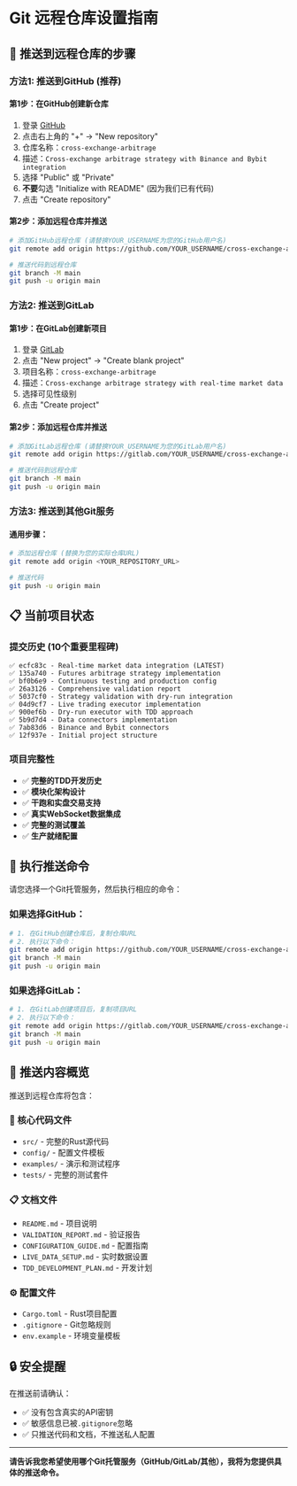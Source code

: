 # Git 远程仓库设置指南

## 🚀 推送到远程仓库的步骤

### 方法1: 推送到GitHub (推荐)

#### 第1步：在GitHub创建新仓库
1. 登录 [GitHub](https://github.com)
2. 点击右上角的 "+" → "New repository"
3. 仓库名称：`cross-exchange-arbitrage`
4. 描述：`Cross-exchange arbitrage strategy with Binance and Bybit integration`
5. 选择 "Public" 或 "Private"
6. **不要**勾选 "Initialize with README" (因为我们已有代码)
7. 点击 "Create repository"

#### 第2步：添加远程仓库并推送
```bash
# 添加GitHub远程仓库 (请替换YOUR_USERNAME为您的GitHub用户名)
git remote add origin https://github.com/YOUR_USERNAME/cross-exchange-arbitrage.git

# 推送代码到远程仓库
git branch -M main
git push -u origin main
```

### 方法2: 推送到GitLab

#### 第1步：在GitLab创建新项目
1. 登录 [GitLab](https://gitlab.com)
2. 点击 "New project" → "Create blank project"
3. 项目名称：`cross-exchange-arbitrage`
4. 描述：`Cross-exchange arbitrage strategy with real-time market data`
5. 选择可见性级别
6. 点击 "Create project"

#### 第2步：添加远程仓库并推送
```bash
# 添加GitLab远程仓库 (请替换YOUR_USERNAME为您的GitLab用户名)
git remote add origin https://gitlab.com/YOUR_USERNAME/cross-exchange-arbitrage.git

# 推送代码到远程仓库
git branch -M main
git push -u origin main
```

### 方法3: 推送到其他Git服务

#### 通用步骤：
```bash
# 添加远程仓库 (替换为您的实际仓库URL)
git remote add origin <YOUR_REPOSITORY_URL>

# 推送代码
git push -u origin main
```

## 📋 当前项目状态

### 提交历史 (10个重要里程碑)
```
✅ ecfc83c - Real-time market data integration (LATEST)
✅ 135a740 - Futures arbitrage strategy implementation  
✅ bf0b6e9 - Continuous testing and production config
✅ 26a3126 - Comprehensive validation report
✅ 5037cf0 - Strategy validation with dry-run integration
✅ 04d9cf7 - Live trading executor implementation
✅ 900ef6b - Dry-run executor with TDD approach
✅ 5b9d7d4 - Data connectors implementation
✅ 7ab83d6 - Binance and Bybit connectors
✅ 12f937e - Initial project structure
```

### 项目完整性
- ✅ **完整的TDD开发历史**
- ✅ **模块化架构设计**
- ✅ **干跑和实盘交易支持**
- ✅ **真实WebSocket数据集成**
- ✅ **完整的测试覆盖**
- ✅ **生产就绪配置**

## 🔧 执行推送命令

请您选择一个Git托管服务，然后执行相应的命令：

### 如果选择GitHub：
```bash
# 1. 在GitHub创建仓库后，复制仓库URL
# 2. 执行以下命令：
git remote add origin https://github.com/YOUR_USERNAME/cross-exchange-arbitrage.git
git branch -M main
git push -u origin main
```

### 如果选择GitLab：
```bash
# 1. 在GitLab创建项目后，复制项目URL
# 2. 执行以下命令：
git remote add origin https://gitlab.com/YOUR_USERNAME/cross-exchange-arbitrage.git
git branch -M main
git push -u origin main
```

## 📁 推送内容概览

推送到远程仓库将包含：

### 📂 核心代码文件
- `src/` - 完整的Rust源代码
- `config/` - 配置文件模板
- `examples/` - 演示和测试程序
- `tests/` - 完整的测试套件

### 📋 文档文件
- `README.md` - 项目说明
- `VALIDATION_REPORT.md` - 验证报告
- `CONFIGURATION_GUIDE.md` - 配置指南
- `LIVE_DATA_SETUP.md` - 实时数据设置
- `TDD_DEVELOPMENT_PLAN.md` - 开发计划

### ⚙️ 配置文件
- `Cargo.toml` - Rust项目配置
- `.gitignore` - Git忽略规则
- `env.example` - 环境变量模板

## 🔒 安全提醒

在推送前请确认：
- ✅ 没有包含真实的API密钥
- ✅ 敏感信息已被`.gitignore`忽略
- ✅ 只推送代码和文档，不推送私人配置

---

**请告诉我您希望使用哪个Git托管服务（GitHub/GitLab/其他），我将为您提供具体的推送命令。**
